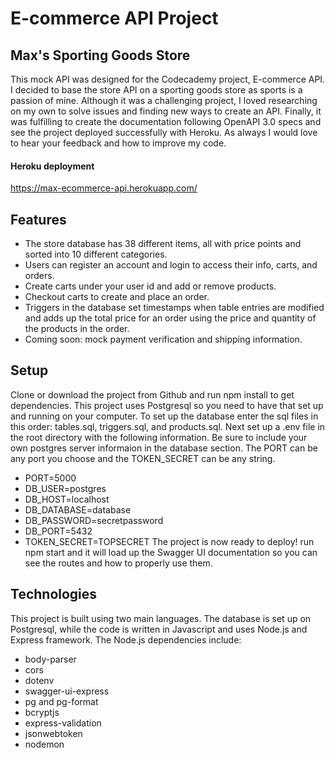 # E-commerce API Project

## Max's Sporting Goods Store
This mock API was designed for the Codecademy project, E-commerce API. I decided to base the store API on a sporting goods store as sports is a passion of mine. Although it was a challenging project, I loved researching on my own to solve issues and finding new ways to create an API. Finally, it was fulfilling to create the documentation following OpenAPI 3.0 specs and see the project deployed successfully with Heroku. As always I would love to hear your feedback and how to improve my code.

#### Heroku deployment
https://max-ecommerce-api.herokuapp.com/

## Features
- The store database has 38 different items, all with price points and sorted into 10 different categories.
- Users can register an account and login to access their info, carts, and orders.
- Create carts under your user id and add or remove products.
- Checkout carts to create and place an order.
- Triggers in the database set timestamps when table entries are modified and adds up the total price for an order using the price and quantity of the products in the order.
- Coming soon: mock payment verification and shipping information.

## Setup
Clone or download the project from Github and run npm install to get dependencies. This project uses Postgresql so you need to have that set up and running on your computer. To set up the database enter the sql files in this order: tables.sql, triggers.sql, and products.sql. Next set up a .env file in the root directory with the following information. Be sure to include your own postgres server informaion in the database section. The PORT can be any port you choose and the TOKEN_SECRET can be any string.
- PORT=5000
- DB_USER=postgres
- DB_HOST=localhost
- DB_DATABASE=database
- DB_PASSWORD=secretpassword
- DB_PORT=5432
- TOKEN_SECRET=TOPSECRET
The project is now ready to deploy! run npm start and it will load up the Swagger UI documentation so you can see the routes and how to properly use them.

## Technologies
This project is built using two main languages. The database is set up on Postgresql, while the code is written in Javascript and uses Node.js and Express framework. The Node.js dependencies include:
- body-parser
- cors
- dotenv
- swagger-ui-express
- pg and pg-format
- bcryptjs
- express-validation
- jsonwebtoken
- nodemon